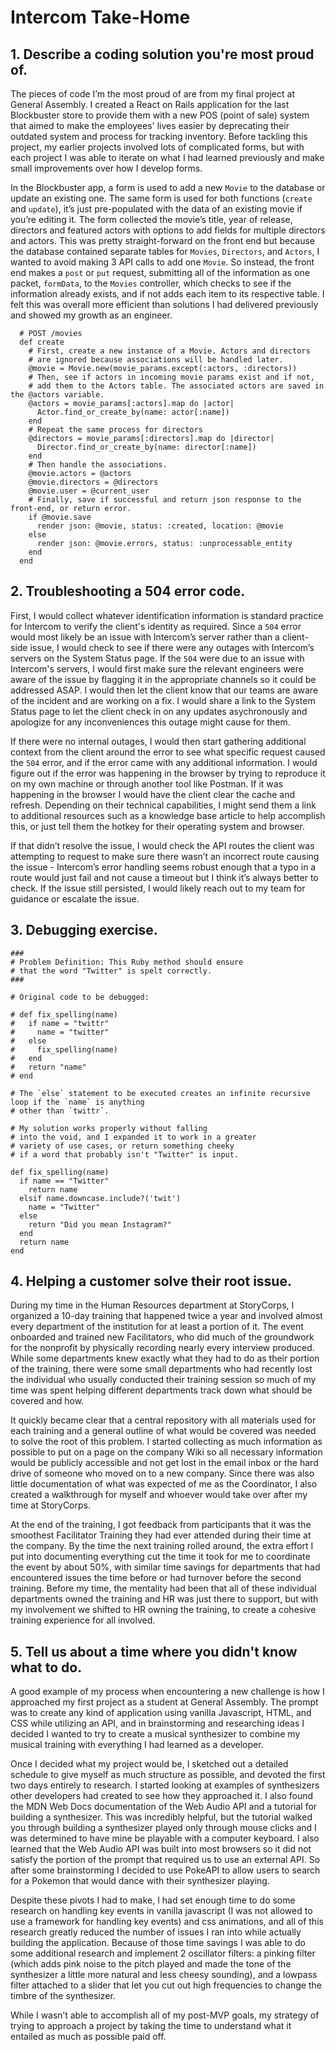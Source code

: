 # Intercom Take-Home

## 1. Describe a coding solution you're most proud of.

The pieces of code I’m the most proud of are from my final project at General Assembly. I created a React on Rails application for the last Blockbuster store to provide them with a new POS (point of sale) system that aimed to make the employees' lives easier by deprecating their outdated system and process for tracking inventory. Before tackling this project, my earlier projects involved lots of complicated forms, but with each project I was able to iterate on what I had learned previously and make small improvements over how I develop forms. 

In the Blockbuster app, a form is used to add a new `Movie` to the database or update an existing one. The same form is used for both functions (`create` and `update`), it’s just pre-populated with the data of an existing movie if you’re editing it. The form collected the movie’s title, year of release, directors and featured actors with options to add fields for multiple directors and actors. This was pretty straight-forward on the front end but because the database contained separate tables for `Movies`, `Directors`, and `Actors`, I wanted to avoid making 3 API calls to add one `Movie`. So instead, the front end makes a `post` or `put` request, submitting all of the information as one packet, `formData`, to the `Movies` controller, which checks to see if the information already exists, and if not adds each item to its respective table. I felt this was overall more efficient than solutions I had delivered previously and showed my growth as an engineer.

```
  # POST /movies
  def create
    # First, create a new instance of a Movie. Actors and directors 
    # are ignored because associations will be handled later.
    @movie = Movie.new(movie_params.except(:actors, :directors))
    # Then, see if actors in incoming movie params exist and if not, 
    # add them to the Actors table. The associated actors are saved in the @actors variable.
    @actors = movie_params[:actors].map do |actor|
      Actor.find_or_create_by(name: actor[:name])
    end
    # Repeat the same process for directors
    @directors = movie_params[:directors].map do |director|
      Director.find_or_create_by(name: director[:name])
    end
    # Then handle the associations.
    @movie.actors = @actors
    @movie.directors = @directors
    @movie.user = @current_user
    # Finally, save if successful and return json response to the front-end, or return error. 
    if @movie.save
      render json: @movie, status: :created, location: @movie
    else
      render json: @movie.errors, status: :unprocessable_entity
    end
  end
```

## 2. Troubleshooting a 504 error code.

First, I would collect whatever identification information is standard practice for Intercom to verify the client's identity as required. Since a `504` error would most likely be an issue with Intercom’s server rather than a client-side issue, I would check to see if there were any outages with Intercom’s servers on the System Status page. If the `504` were due to an issue with Intercom's servers, I would first make sure the relevant engineers were aware of the issue by flagging it in the appropriate channels so it could be addressed ASAP. I would then let the client know that our teams are aware of the incident and are working on a fix. I would share a link to the System Status page to let the client check in on any updates asychronously and apologize for any inconveniences this outage might cause for them. 

If there were no internal outages, I would then start gathering additional context from the client around the error to see what specific request caused the `504` error, and if the error came with any additional information. I would figure out if the error was happening in the browser by trying to reproduce it on my own machine or through another tool like Postman. If it was happening in the browser I would have the client clear the cache and refresh. Depending on their technical capabilities, I might send them a link to additional resources such as a knowledge base article to help accomplish this, or just tell them the hotkey for their operating system and browser.

If that didn’t resolve the issue, I would check the API routes the client was attempting to request to make sure there wasn’t an incorrect route causing the issue - Intercom’s error handling seems robust enough that a typo in a route would just fail and not cause a timeout but I think it’s always better to check. If the issue still persisted, I would likely reach out to my team for guidance or escalate the issue.

## 3. Debugging exercise.
```
###
# Problem Definition: This Ruby method should ensure 
# that the word "Twitter" is spelt correctly. 
###

# Original code to be debugged:

# def fix_spelling(name)
#   if name = "twittr"
#     name = "twitter"
#   else 
#     fix_spelling(name)
#   end   
#   return "name"
# end

# The `else` statement to be executed creates an infinite recursive loop if the `name` is anything
# other than `twittr`.

# My solution works properly without falling
# into the void, and I expanded it to work in a greater
# variety of use cases, or return something cheeky
# if a word that probably isn't "Twitter" is input.

def fix_spelling(name)
  if name == "Twitter"
    return name
  elsif name.downcase.include?('twit')
    name = "Twitter"
  else 
    return "Did you mean Instagram?"
  end
  return name
end
```

## 4. Helping a customer solve their root issue.

During my time in the Human Resources department at StoryCorps, I organized a 10-day training that happened twice a year and involved almost every department of the institution for at least a portion of it. The event onboarded and trained new Facilitators, who did much of the groundwork for the nonprofit by physically recording nearly every interview produced. While some departments knew exactly what they had to do as their portion of the training, there were some small departments who had recently lost the individual who usually conducted their training session so much of my time was spent helping different departments track down what should be covered and how. 

It quickly became clear that a central repository with all materials used for each training and a general outline of what would be covered was needed to solve the root of this problem. I started collecting as much information as possible to put on a page on the company Wiki so all necessary information would be publicly accessible and not get lost in the email inbox or the hard drive of someone who moved on to a new company. Since there was also little documentation of what was expected of me as the Coordinator, I also created a walkthrough for myself and whoever would take over after my time at StoryCorps. 

At the end of the training, I got feedback from participants that it was the smoothest Facilitator Training they had ever attended during their time at the company. By the time the next training rolled around, the extra effort I put into documenting everything cut the time it took for me to coordinate the event by about 50%, with similar time savings for departments that had encountered issues the time before or had turnover before the second training. Before my time, the mentality had been that all of these individual departments owned the training and HR was just there to support, but with my involvement we shifted to HR owning the training, to create a cohesive training experience for all involved.


## 5. Tell us about a time where you didn't know what to do.

A good example of my process when encountering a new challenge is how I approached my first project as a student at General Assembly. The prompt was to create any kind of application using vanilla Javascript, HTML, and CSS while utilizing an API, and in brainstorming and researching ideas I decided I wanted to try to create a musical synthesizer to combine my musical training with everything I had learned as a developer.

Once I decided what my project would be, I sketched out a detailed schedule to give myself as much structure as possible, and devoted the first two days entirely to research. I started looking at examples of synthesizers other developers had created to see how they approached it. I also found the MDN Web Docs documentation of the Web Audio API and a tutorial for building a synthesizer. This was incredibly helpful, but the tutorial walked you through building a synthesizer played only through mouse clicks and I was determined to have mine be playable with a computer keyboard. I also learned that the Web Audio API was built into most browsers so it did not satisfy the portion of the prompt that required us to use an external API. So after some brainstorming I decided to use PokeAPI to allow users to search for a Pokemon that would dance with their synthesizer playing.

Despite these pivots I had to make, I had set enough time to do some research on handling key events in vanilla javascript (I was not allowed to use a framework for handling key events) and css animations, and all of this research greatly reduced the number of issues I ran into while actually building the application. Because of those time savings I was able to do some additional research and implement 2 oscillator filters: a pinking filter (which adds pink noise to the pitch played and made the tone of the synthesizer a little more natural and less cheesy sounding), and a lowpass filter attached to a slider that let you cut out high frequencies to change the timbre of the synthesizer.

While I wasn’t able to accomplish all of my post-MVP goals, my strategy of trying to approach a project by taking the time to understand what it entailed as much as possible paid off.
